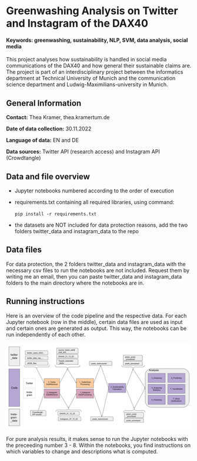 
# Greenwashing Analysis on Twitter and Instagram of the DAX40
#### Keywords: greenwashing, sustainability, NLP, SVM, data analysis, social media

This project analyses how sustainability is handled in social media communications of the DAX40 and how general their sustainable claims are.
The project is part of an interdisciplinary project between the informatics department at Technical University of Munich and the communication science department and Ludwig-Maximilians-university in Munich.

## General Information

**Contact:**      Thea Kramer, thea.kramer<at>tum.de

**Date of data collection:**  30.11.2022

**Language of data:** EN and DE

**Data sources:** Twitter API (research access) and Instagram API (Crowdtangle)

## Data and file overview
- Jupyter notebooks numbered according to the order of execution
- requirements.txt containing all required libraries, using command:
  
  `pip install -r requirements.txt`
- the datasets are NOT included for data protection reasons, add the two folders twitter_data and instagram_data to the repo

## Data files
For data protection, the 2 folders twitter_data and instagram_data with the necessary csv files to run the notebooks are not included. Request them by writing me an email, then you can paste twitter_data and instagram_data folders to the main directory where the notebooks are in.

## Running instructions
  
Here is an overview of the code pipeline and the respective data. For each Jupyter notebook (row in the middle), certain data files are used as input and certain ones are generated as output. This way, the notebooks can be run independently of each other.
 
![Data and Code Overview](https://github.com/thea-kramer/greenwashing-detection/blob/master/Overview_Code_Data.png?raw=true "Data and Code Overview")

For pure analysis results, it makes sense to run the Jupyter notebooks with the preceeding number 3 - 8. Within the notebooks, you find instructions on which variables to change and descriptions what is computed.

